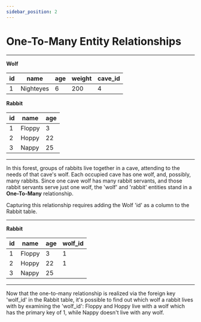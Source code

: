 ```yaml
---
sidebar_position: 2
---
```


# One-To-Many Entity Relationships 

---

**Wolf**

| id | name      | age | weight | cave_id |
|----|-----------|-----|--------|---------| 
| 1  | Nighteyes | 6   | 200    | 4       |

**Rabbit**

| id | name   | age |
|----|--------|-----|
| 1  | Floppy | 3   |
| 2  | Hoppy  | 22  |
| 3  | Nappy  | 25  |

---

In this forest, groups of rabbits live together in a cave, attending to the needs of that cave's wolf. Each occupied cave has one wolf, and, possibly, many rabbits. Since one cave wolf has many rabbit servants, and those rabbit servants serve just one wolf, the 'wolf' and 'rabbit' entities stand in a **One-To-Many** relationship.

Capturing this relationship requires adding the Wolf 'id' as a column to the Rabbit table.

---

**Rabbit**

| id | name   | age | wolf_id |
|----|--------|-----|---------|
| 1  | Floppy | 3   | 1       |
| 2  | Hoppy  | 22  | 1       |
| 3  | Nappy  | 25  |         |

---

Now that the one-to-many relationship is realized via the foreign key 'wolf_id' in the Rabbit table, it's possible to find out which wolf a rabbit lives with by examining the 'wolf_id': Floppy and Hoppy live with a wolf which has the primary key of 1, while Nappy doesn't live with any wolf. 